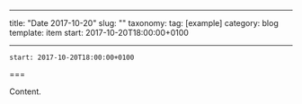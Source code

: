 
---
title: "Date 2017-10-20"
slug: ""
taxonomy:
tag: [example]
category: blog
template: item
start: 2017-10-20T18:00:00+0100

---

``start: 2017-10-20T18:00:00+0100``

===

Content.
